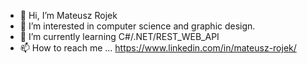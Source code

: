 - 👋 Hi, I’m Mateusz Rojek
- 👀 I’m interested in computer science and graphic design.
- 🌱 I’m currently learning C#/.NET/REST_WEB_API
- 📫 How to reach me ... https://www.linkedin.com/in/mateusz-rojek/


<!---
rojekmateusz/rojekmateusz is a ✨ special ✨ repository because its `README.md` (this file) appears on your GitHub profile.
You can click the Preview link to take a look at your changes.
--->
